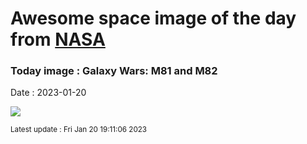 
# Awesome space image of the day from [NASA](https://api.nasa.gov/)

### Today image : Galaxy Wars: M81 and M82
Date : 2023-01-20

![](https://apod.nasa.gov/apod/image/2301/AUFSCHNAITER_Andreas_APOD_Bode_Cigare1024.jpg)

<small>Latest update : Fri Jan 20 19:11:06 2023</small>
        